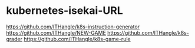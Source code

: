 # kubernetes-isekai-URL

https://github.com/ITHangle/k8s-instruction-generator
https://github.com/ITHangle/NEW-GAME
https://github.com/ITHangle/k8s-grader
https://github.com/ITHangle/k8s-game-rule
